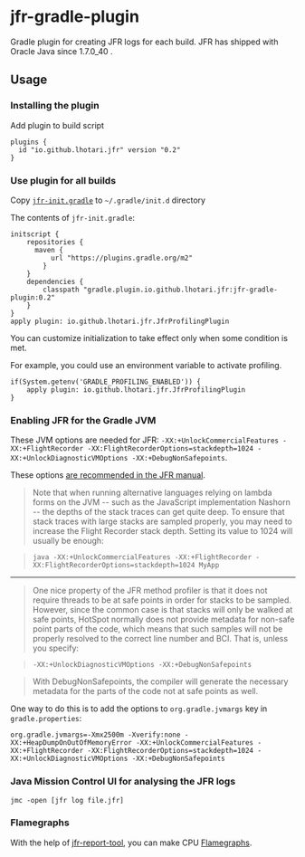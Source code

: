 # jfr-gradle-plugin

Gradle plugin for creating JFR logs for each build. JFR has shipped with Oracle Java since 1.7.0_40 .

## Usage

### Installing the plugin

Add plugin to build script
```
plugins {
  id "io.github.lhotari.jfr" version "0.2"
}
```

### Use plugin for all builds

Copy [`jfr-init.gradle`](jfr-init.gradle) to `~/.gradle/init.d` directory

The contents of `jfr-init.gradle`:
```
initscript {
    repositories {
      maven {
          url "https://plugins.gradle.org/m2"
        }
    }
    dependencies {
        classpath "gradle.plugin.io.github.lhotari.jfr:jfr-gradle-plugin:0.2"
    }
}
apply plugin: io.github.lhotari.jfr.JfrProfilingPlugin
```

You can customize initialization to take effect only when some condition is met.

For example, you could use an environment variable to activate profiling.

```
if(System.getenv('GRADLE_PROFILING_ENABLED')) {
    apply plugin: io.github.lhotari.jfr.JfrProfilingPlugin
}
```

### Enabling JFR for the Gradle JVM

These JVM options are needed for JFR: `-XX:+UnlockCommercialFeatures -XX:+FlightRecorder -XX:FlightRecorderOptions=stackdepth=1024 -XX:+UnlockDiagnosticVMOptions -XX:+DebugNonSafepoints`.

These options [are recommended in the JFR manual](https://docs.oracle.com/javacomponents/jmc-5-5/jfr-runtime-guide/about.htm#JFRRT111).

> Note that when running alternative languages relying on lambda forms on the JVM -- such as the JavaScript implementation Nashorn -- the depths of the stack traces can get quite deep. To ensure that stack traces with large stacks are sampled properly, you may need to increase the Flight Recorder stack depth. Setting its value to 1024 will usually be enough:

> `java -XX:+UnlockCommercialFeatures -XX:+FlightRecorder -XX:FlightRecorderOptions=stackdepth=1024 MyApp`

---

> One nice property of the JFR method profiler is that it does not require threads to be at safe points in order for stacks to be sampled. However, since the common case is that stacks will only be walked at safe points, HotSpot normally does not provide metadata for non-safe point parts of the code, which means that such samples will not be properly resolved to the correct line number and BCI. That is, unless you specify:

> `-XX:+UnlockDiagnosticVMOptions -XX:+DebugNonSafepoints`

> With DebugNonSafepoints, the compiler will generate the necessary metadata for the parts of the code not at safe points as well.


One way to do this is to add the options to `org.gradle.jvmargs` key in `gradle.properties`:
```
org.gradle.jvmargs=-Xmx2500m -Xverify:none -XX:+HeapDumpOnOutOfMemoryError -XX:+UnlockCommercialFeatures -XX:+FlightRecorder -XX:FlightRecorderOptions=stackdepth=1024 -XX:+UnlockDiagnosticVMOptions -XX:+DebugNonSafepoints
```

### Java Mission Control UI for analysing the JFR logs

```
jmc -open [jfr log file.jfr]
```

### Flamegraphs

With the help of [jfr-report-tool](https://github.com/lhotari/jfr-report-tool), you can make CPU [Flamegraphs](http://www.brendangregg.com/flamegraphs.html).